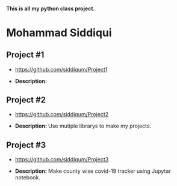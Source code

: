 #### This is all my python class project.


# Mohammad Siddiqui


## Project #1

- https://github.com/siddiqum/Project1

- <b>Description:</b> 


## Project #2

- https://github.com/siddiqum/Project2

- <b>Description:</b> Use mutiple librarys to make my projects.


## Project #3

- https://github.com/siddiqum/Project3

- <b>Description:</b>  Make county wise covid-19 tracker using Jupytar notebook.

